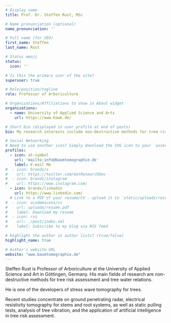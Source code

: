 ```yaml
---
# Display name
title: Prof. Dr. Steffen Rust, MSc

# Name pronunciation (optional)
name_pronunciation: ''

# Full name (for SEO)
first_name: Steffen
last_name: Rust

# Status emoji
status:
  icon: ''

# Is this the primary user of the site?
superuser: true

# Role/position/tagline
role: Professor of Arboriculture

# Organizations/Affiliations to show in About widget
organizations:
  - name: University of Applied Science and Arts
    url: https://www.hawk.de/

# Short bio (displayed in user profile at end of posts)
bio: My research interests include non-destructive methods for tree risk assessment and tree water relations.

# Social Networking
# Need to use another icon? Simply download the SVG icon to your `assets/media/icons/` folder.
profiles:
  - icon: at-symbol
    url: 'mailto:info@baumtomographie.de'
    label: E-mail Me
#  - icon: brands/x
#    url: https://twitter.com/GetResearchDev
#  - icon: brands/instagram
#    url: https://www.instagram.com/
  - icon: brands/linkedin
    url: https://www.linkedin.com/
  # Link to a PDF of your resume/CV - upload it to `static/uploads/resume.pdf`
#  - icon: academicons/cv
#    url: uploads/resume.pdf
#    label: Download my resume
#  - icon: rss
#    url: ./post/index.xml
#    label: Subscribe to my blog via RSS feed

# Highlight the author in author lists? (true/false)
highlight_name: true

# Author's website URL
website: "www.baumtomographie.de"
---
```


Steffen Rust is Professor of Arboriculture at the University of Applied Science and Art in Göttingen, Germany. 
His main fields of research are non-destructive methods for tree risk assessment and tree water relations. 

He is one of the developers of stress wave tomography for trees. 

Recent studies concentrate on ground penetrating radar, 
electrical resistivity tomography for stems and root systems, as well as static pulling tests, analysis of tree vibration, 
and the application of artificial intelligence in tree risk assessment.
